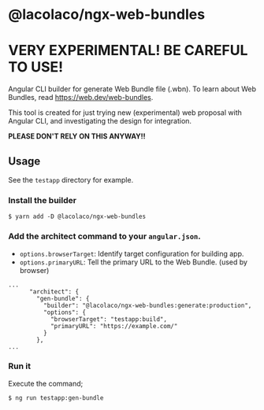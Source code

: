 # @lacolaco/ngx-web-bundles

# VERY EXPERIMENTAL! BE CAREFUL TO USE!

Angular CLI builder for generate Web Bundle file (.wbn).
To learn about Web Bundles, read https://web.dev/web-bundles.

This tool is created for just trying new (experimental) web proposal with Angular CLI, and investigating the design for integration.

**PLEASE DON'T RELY ON THIS ANYWAY!!**

## Usage

See the `testapp` directory for example.

### Install the builder

```
$ yarn add -D @lacolaco/ngx-web-bundles
```

### Add the architect command to your `angular.json`.

- `options.browserTarget`: Identify target configuration for building app.
- `options.primaryURL`: Tell the primary URL to the Web Bundle. (used by browser)

```
...
      "architect": {
        "gen-bundle": {
          "builder": "@lacolaco/ngx-web-bundles:generate:production",
          "options": {
            "browserTarget": "testapp:build",
            "primaryURL": "https://example.com/"
          }
        },
...
```

### Run it

Execute the command;

```
$ ng run testapp:gen-bundle
```
